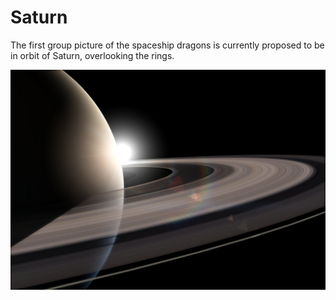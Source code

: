 # Saturn

The first group picture of the spaceship dragons is currently proposed to be in orbit of Saturn, overlooking the rings.

![](astro_bk_still1.jpg)